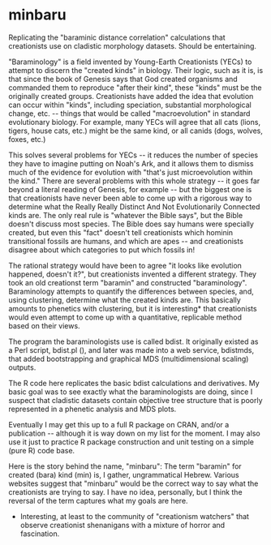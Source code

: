 # minbaru
Replicating the "baraminic distance correlation" calculations that creationists use on cladistic morphology datasets. Should be entertaining.

"Baraminology" is a field invented by Young-Earth Creationists (YECs) to attempt to discern the "created kinds" in biology.  Their logic, such as it is, is that since the book of Genesis says that God created organisms and commanded them to reproduce "after their kind", these "kinds" must be the originally created groups.  Creationists have added the idea that evolution can occur within "kinds", including speciation, substantial morphological change, etc. -- things that would be called "macroevolution" in standard evolutionary biology.  For example, many YECs will agree that all cats (lions, tigers, house cats, etc.) might be the same kind, or all canids (dogs, wolves, foxes, etc.)  

This solves several problems for YECs -- it reduces the number of species they have to imagine putting on Noah's Ark, and it allows them to dismiss much of the evidence for evolution with "that's just microevolution within the kind."  There are several problems with this whole strategy -- it goes far beyond a literal reading of Genesis, for example -- but the biggest one is that creationists have never been able to come up with a rigorous way to determine what the Really Really Distinct And Not Evolutionarily Connected kinds are.  The only real rule is "whatever the Bible says", but the Bible doesn't discuss most species.  The Bible does say humans were specially created, but even this "fact" doesn't tell creationists which hominin transitional fossils are humans, and which are apes -- and creationists disagree about which categories to put which fossils in!

The rational strategy would have been to agree "it looks like evolution happened, doesn't it?", but creationists invented a different strategy.  They took an old creationst term "baramin" and constructed "baraminology". Baraminology attempts to quantify the differences between species, and, using clustering, determine what the created kinds are.  This basically amounts to phenetics with clustering, but it is interesting* that creationists would even attempt to come up with a quantitative, replicable method based on their views.

The program the baraminologists use is called bdist.  It originally existed as a Perl script, bdist.pl (), and later was made into a web service, bdistmds, that added bootstrapping and graphical MDS (multidimensional scaling) outputs.

The R code here replicates the basic bdist calculations and derivatives. My basic goal was to see exactly what the baraminologists are doing, since I suspect that cladistic datasets contain objective tree structure that is poorly represented in a phenetic analysis and MDS plots.

Eventually I may get this up to a full R package on CRAN, and/or a publication -- although it is way down on my list for the moment. I may also use it just to practice R package construction and unit testing on a simple (pure R) code base.

Here is the story behind the name, "minbaru": The term "baramin" for created (bara) kind (min) is, I gather, ungrammatical Hebrew.  Various websites suggest that "minbaru" would be the correct way to say what the creationists are trying to say. I have no idea, personally, but I think the reversal of the term captures what my goals are here.

* Interesting, at least to the community of "creationism watchers" that observe creationist shenanigans with a mixture of horror and fascination.

